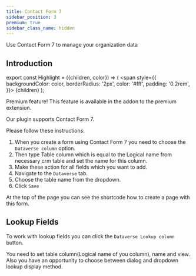 ```yaml
---
title: Contact Form 7
sidebar_position: 3
premium: true
sidebar_class_name: hidden
---
```


<p class="lead">Use Contact Form 7 to manage your organization data</p>

## Introduction

export const Highlight = ({children, color}) => (
  <span
    style={{
      backgroundColor: color,
      borderRadius: '2px',
      color: '#fff',
      padding: '0.2rem',
    }}>
    {children}
  </span>
);

<Highlight color="#25c2a0">Premium feature! This feature is available in the addon to the premium extension.</Highlight>

Our plugin supports Contact Form 7. 

Please follow these instructions:
1. When you create a form using Contact Form 7 you need to choose the `Dataverse column` option.
2. Then type Table column which is equal to the Logical name from necessary crm table and set the name for this column. 
3. Make these action for all fields which you want to add.
4. Navigate to the `Dataverse` tab.
5. Choose the table name from the dropdown.
6. Click `Save`

At the top of the page you can see the shortcode how to create a page with this form.


## Lookup Fields

To work with lookup fields you can click the `Dataverse Lookup column` button.

You need to set table column(Logical name of you column), name and view. Also you have an opportunity to choose between dialog and dropdown lookup display method.

